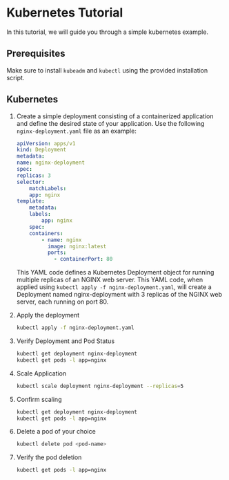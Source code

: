 # Kubernetes Tutorial

In this tutorial, we will guide you through a simple kubernetes example.

## Prerequisites
Make sure to install `kubeadm` and `kubectl` using the provided installation script.

## Kubernetes
1. 
    Create a simple deployment consisting of a containerized application and define the desired state of your application. Use the following `nginx-deployment.yaml` file as an example:

    ```yaml
    apiVersion: apps/v1
    kind: Deployment
    metadata:
    name: nginx-deployment
    spec:
    replicas: 3
    selector:
        matchLabels:
        app: nginx
    template:
        metadata:
        labels:
            app: nginx
        spec:
        containers:
            - name: nginx
              image: nginx:latest
              ports:
                - containerPort: 80
    ```
    

    This YAML code defines a Kubernetes Deployment object for running multiple replicas of an NGINX web server. This YAML code, when applied using `kubectl apply -f nginx-deployment.yaml`, will create a Deployment named nginx-deployment with 3 replicas of the NGINX web server, each running on port 80.

2. Apply the deployment
    ```bash
    kubectl apply -f nginx-deployment.yaml
    ```
3. Verify Deployment and Pod Status
    ```bash
    kubectl get deployment nginx-deployment
    kubectl get pods -l app=nginx
    ```
4. Scale Application
    ```bash
    kubectl scale deployment nginx-deployment --replicas=5
    ```
5. Confirm scaling 
    ```bash
    kubectl get deployment nginx-deployment
    kubectl get pods -l app=nginx
    ```
6. Delete a pod of your choice
    ```bash
    kubectl delete pod <pod-name>
    ```
7. Verify the pod deletion
    ```bash
    kubectl get pods -l app=nginx
    ```
